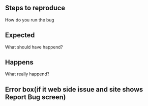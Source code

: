## Steps to reproduce

How do you run the bug

## Expected

What should have happend?

## Happens

What really happend?

## Error box(if it web side issue and site shows Report Bug screen)

